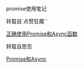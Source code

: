 promise使用笔记

转载自`点赞狂魔``

<a href="https://chensimin0103.github.io/ChenSimin.github.io/2018/10/24/js%E5%9F%BA%E7%A1%80%EF%BC%9A%E6%AD%A3%E7%A1%AE%E7%9A%84%E4%BD%BF%E7%94%A8Promise%E5%92%8Casync/">正确使用Promise和Async函数</a>

转载自思否

<a href="https://segmentfault.com/a/1190000016788484">Promise和Async</a>
